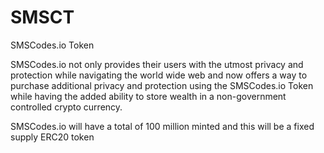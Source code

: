 # SMSCT
SMSCodes.io Token

SMSCodes.io not only provides their users with the utmost privacy and protection while navigating the world wide web and now offers a way to purchase additional privacy and protection using the SMSCodes.io Token while having the added ability to store wealth in a non-government controlled crypto currency.

SMSCodes.io will have a total of 100 million minted and this will be a fixed supply ERC20 token

